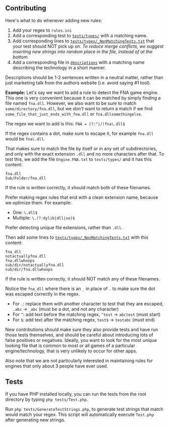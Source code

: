 ## Contributing

Here's what to do whenever adding new rules:

1. Add your regex to `rules.ini`
2. Add a corresponding test to [`tests/types/`](tests/types) with a matching name.
3. Add corresponding lines to [`tests/types/_NonMatchingTests.txt`](tests/types/_NonMatchingTests.txt) that your test should NOT pick up on. *To reduce merge conflicts, we suggest inserting new strings into random place in the file, instead of at the bottom.*
4. Add a corresponding file in [`descriptions`](descriptions) with a matching name describing the technology in a short manner.

Descriptions should be 1-2 sentences written in a neutral matter, rather than just marketing talk from the authors website (i.e. avoid saying #1 tool).

**Example:**
Let's say we want to add a rule to detect the FNA game engine. This one is very convenient because it can be matched by simply finding a file named `fna.dll`. However, we also want to be sure to match `some/directory/fna.dll`, but we *don't* want to return a match if we find `some_file_that_just_ends_with_fna.dll` or `fna.dllsomethingelse`.

The regex we want to add is this:
`FNA = (?:^|/)fna\.dll$`

If the regex contains a dot, make sure to escape it, for example `fna.dll` would be `fna\.dll`.

That makes sure to match the file by itself or in any set of subdirectories, and only with the exact extension `.dll` and no more characters after that. To test this, we add the file `Engine.FNA.txt` to `tests/types/` and it has this content:

```
fna.dll
Sub/Folder/fna.dll
```

If the rule is written correctly, it should match both of these filenames.

Prefer making regex rules that end with a clean extension name, because we optimize them. For example:

- One: `\.dll$`
- Multiple: `\.(?:dylib|dll|so)$`

Prefer detecting unique file extensions, rather than `.dll`.

Then add some lines to [`tests/types/_NonMatchingTests.txt`](tests/types/_NonMatchingTests.txt) with this content:

```
fna_dll
notactuallyfna.dll
fna.dllwhoops
sub/dir/notactuallyfna.dll
sub/dir/fna.dllwhoops
```

If the rule is written correctly, it should NOT match any of these filenames.

Notice the `fna_dll` where there is an `_` in place of `.` to make sure the dot was escaped correctly in the regex.

- For `.`: replace them with another character to test that they are escaped, `.abc` -> `_abc` (must be a dot, and not any character)
- For `^`: add text before the matching regex, `^test` -> `abctest` (must start)
- For `$`: add text after the matching regex, `test$` -> `testabc` (must end)

New contributions should make sure they also provide tests and have run those tests themselves, and should be careful about introducing lots of false positives or negatives. Ideally, you want to look for the most unique looking file that is common to most or all games of a particular engine/technology, that is very unlikely to occur for other apps.

Also note that we are not particularly interested in maintaining rules for engines that only about 3 people have ever used.

## Tests

If you have PHP installed locally, you can run the tests from the root directory by typing `php tests/Test.php`.

Run `php tests/GenerateTestStrings.php`, to generate test strings that match would match your regex.
This script will automatically execute `Test.php` after generating new strings.
